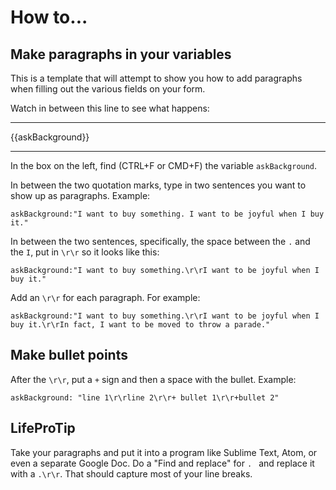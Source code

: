 # How to...
## Make paragraphs in your variables

This is a template that will attempt to show you how to add paragraphs when filling out the various fields on your form.

Watch in between this line to see what happens:

----------

{{askBackground}}

----------

In the box on the left, find (CTRL+F or CMD+F) the variable `askBackground`.

In between the two quotation marks, type in two sentences you want to show up as paragraphs. Example:

`askBackground:"I want to buy something. I want to be joyful when I buy it."`

In between the two sentences, specifically, the space between the `.` and the `I`, put in `\r\r` so it looks like this:

`askBackground:"I want to buy something.\r\rI want to be joyful when I buy it."`

Add an `\r\r` for each paragraph. For example:

`askBackground:"I want to buy something.\r\rI want to be joyful when I buy it.\r\rIn fact, I want to be moved to throw a parade."`

## Make bullet points

After the `\r\r`, put a `+` sign and then a space with the bullet. Example:

`askBackground: "line 1\r\rline 2\r\r+ bullet 1\r\r+bullet 2"`

## LifeProTip

Take your paragraphs and put it into a program like Sublime Text, Atom, or even a separate Google Doc. Do a "Find and replace" for `. ` and replace it with a `.\r\r`. That should capture most of your line breaks.
